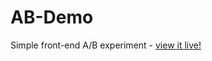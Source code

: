 # AB-Demo
Simple front-end A/B experiment - [view it live!](https://med-dashboard.github.io/AB-Demo/)

